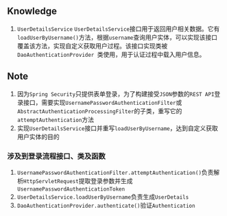 ## Knowledge
1. `UserDetailsService`
`UserDetailsService`接口用于返回用户相关数据。它有`loadUserByUsername()`方法，根据`username`查询用户实体，可以实现该接口覆盖该方法，实现自定义获取用户过程。该接口实现类被`DaoAuthenticationProvider `类使用，用于认证过程中载入用户信息。
## Note
1. 因为`Spring Security`只提供表单登录，为了构建接受`JSON`参数的`REST API`登录接口，需要实现`UsernamePasswordAuthenticationFilter`或`AbstractAuthenticationProcessingFilter`的子类，重写它的 `attemptAuthentication`方法
2. 实现`UserDetailsService`接口并重写`loadUserByUsername`，达到自定义获取用户实体的目的

### 涉及到登录流程接口、类及函数
1. `UsernamePasswordAuthenticationFilter.attemptAuthentication()`负责解析`HttpServletRequest`提取登录参数并生成`UsernamePasswordAuthenticationToken`
2. `UserDetailsService.loadUserByUsername`负责生成`UserDetails`
3. `DaoAuthenticationProvider.authenticate()`验证`Authentication`

<!--stackedit_data:
eyJoaXN0b3J5IjpbLTIwNjczNzU5ODgsMTMzOTgwNzcxNywxNz
ExNjgwMDMsLTgyODEwODg1Niw0NDA0NDI4NjAsLTE2ODIwMDU1
MDAsMTAzODczODU2OCwtMTgyOTg3MTY4LC02OTg5NTI4NDYsNj
A2MTUzMTJdfQ==
-->